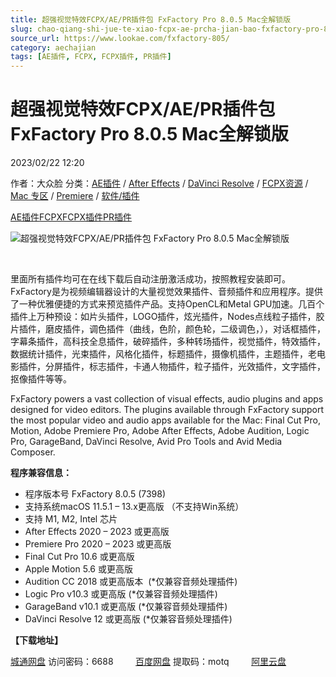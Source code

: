 ```yaml
---
title: 超强视觉特效FCPX/AE/PR插件包 FxFactory Pro 8.0.5 Mac全解锁版
slug: chao-qiang-shi-jue-te-xiao-fcpx-ae-prcha-jian-bao-fxfactory-pro-8-0-5-macquan-jie-suo-ban
source_url: https://www.lookae.com/fxfactory-805/
category: aechajian
tags: [AE插件, FCPX, FCPX插件, PR插件]
---
```

# 超强视觉特效FCPX/AE/PR插件包 FxFactory Pro 8.0.5 Mac全解锁版

2023/02/22 12:20

作者：大众脸
分类：[AE插件](https://www.lookae.com/after-effects/aechajian/) / [After Effects](https://www.lookae.com/after-effects/) / [DaVinci Resolve](https://www.lookae.com/qitarjcj/resolvezy/) / [FCPX资源](https://www.lookae.com/fcpx/) / [Mac 专区](https://www.lookae.com/mac-osx/) / [Premiere](https://www.lookae.com/qitarjcj/premierezy/) / [软件/插件](https://www.lookae.com/qitarjcj/)

[AE插件](https://www.lookae.com/tag/ae%e6%8f%92%e4%bb%b6/)[FCPX](https://www.lookae.com/tag/fcpx/)[FCPX插件](https://www.lookae.com/tag/fcpx%e6%8f%92%e4%bb%b6/)[PR插件](https://www.lookae.com/tag/pr%e6%8f%92%e4%bb%b6/)

![超强视觉特效FCPX/AE/PR插件包 FxFactory Pro 8.0.5 Mac全解锁版](https://www.lookae.com/wp-content/uploads/2022/07/FxFactory-8.jpg "超强视觉特效FCPX/AE/PR插件包 FxFactory Pro 8.0.5 Mac全解锁版-LookAE.com")

[﻿﻿﻿﻿﻿](https://cloud.video.taobao.com//play/u/705956171/p/1/e/6/t/1/384363802933.mp4)

里面所有插件均可在在线下载后自动注册激活成功，按照教程安装即可。FxFactory是为视频编辑器设计的大量视觉效果插件、音频插件和应用程序。提供了一种优雅便捷的方式来预览插件产品。支持OpenCL和Metal GPU加速。几百个插件上万种预设：如片头插件，LOGO插件，炫光插件，Nodes点线粒子插件，胶片插件，磨皮插件，调色插件（曲线，色阶，颜色轮，二级调色，），对话框插件，字幕条插件，高科技全息插件，破碎插件，多种转场插件，视觉插件，特效插件，数据统计插件，光束插件，风格化插件，标题插件，摄像机插件，主题插件，老电影插件，分屏插件，标志插件，卡通人物插件，粒子插件，光效插件，文字插件，抠像插件等等。

FxFactory powers a vast collection of visual effects, audio plugins and apps designed for video editors. The plugins available through FxFactory support the most popular video and audio apps available for the Mac: Final Cut Pro, Motion, Adobe Premiere Pro, Adobe After Effects, Adobe Audition, Logic Pro, GarageBand, DaVinci Resolve, Avid Pro Tools and Avid Media Composer.

**程序兼容信息：**

* 程序版本号 FxFactory 8.0.5 (7398)
* 支持系统macOS 11.5.1 – 13.x更高版 （不支持Win系统）
* 支持 M1, M2, Intel 芯片
* After Effects 2020 – 2023 或更高版
* Premiere Pro 2020 – 2023 或更高版
* Final Cut Pro 10.6 或更高版
* Apple Motion 5.6 或更高版
* Audition CC 2018 或更高版本  (\*仅兼容音频处理插件)
* Logic Pro v10.3 或更高版 (\*仅兼容音频处理插件)
* GarageBand v10.1 或更高版 (\*仅兼容音频处理插件)
* DaVinci Resolve 12 或更高版 (\*仅兼容音频处理插件)

**【下载地址】**

[城通网盘](https://url70.ctfile.com/f/2827370-812356843-5868c7?p=4431) 访问密码：6688         [百度网盘](https://pan.baidu.com/s/1rBWUccpxKXDSZaywCA1mkg?pwd=motq) 提取码：motq         [阿里云盘](https://www.aliyundrive.com/s/wUCE4X2y78c)
